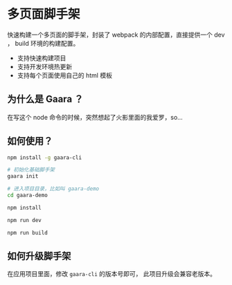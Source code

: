 # 多页面脚手架

快速构建一个多页面的脚手架，封装了 webpack 的内部配置，直接提供一个 dev ， build 环境的构建配置。

- 支持快速构建项目
- 支持开发环境热更新
- 支持每个页面使用自己的 html 模板

## 为什么是 Gaara ？

在写这个 node 命令的时候，突然想起了火影里面的我爱罗，so...

## 如何使用？

```bash
npm install -g gaara-cli

# 初始化基础脚手架
gaara init

# 进入项目目录，比如叫 gaara-demo
cd gaara-demo

npm install

npm run dev

npm run build
```

## 如何升级脚手架

在应用项目里面，修改 `gaara-cli` 的版本号即可， 此项目升级会兼容老版本。
